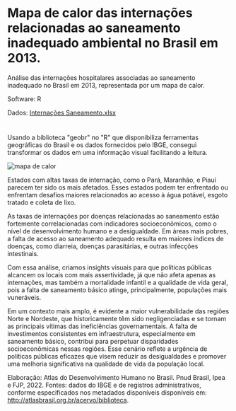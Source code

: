 # Mapa de calor das internações relacionadas ao saneamento inadequado ambiental no Brasil em 2013.

Análise das internações hospitalares associadas ao saneamento inadequado no Brasil em 2013, representada por um mapa de calor.

Software: R

Dados: [Internações Saneamento.xlsx](https://github.com/user-attachments/files/17317090/Internacoes.Saneamento.xlsx)

#
Usando a biblioteca "geobr" no "R" que disponibiliza ferramentas geográficas do Brasil e os dados fornecidos pelo IBGE, consegui transformar os dados em uma informação visual facilitando a leitura.  


![mapa de calor](https://github.com/user-attachments/assets/b03fe4ab-5b05-4634-a104-1d32c678f713)


Estados com altas taxas de internação, como o Pará, Maranhão, e Piauí parecem ter sido os mais afetados. Esses estados podem ter enfrentado ou enfrentam desafios maiores relacionados ao acesso à água potável, esgoto tratado e coleta de lixo.

As taxas de internações por doenças relacionadas ao saneamento estão fortemente correlacionadas com indicadores socioeconômicos, como o nível de desenvolvimento humano e a desigualdade. Em áreas mais pobres, a falta de acesso ao saneamento adequado resulta em maiores índices de doenças, como diarreia, doenças parasitárias, e outras infecções intestinais.

Com essa análise, criamos insights visuais para que políticas públicas alcancem os locais com mais assertividade, já que não afeta apenas as internações, mas também a mortalidade infantil e a qualidade de vida geral, pois a falta de saneamento básico atinge, principalmente, populações mais vuneráveis. 

Em um contexto mais amplo, é evidente a maior vulnerabilidade das regiões Norte e Nordeste, que historicamente têm sido negligenciadas e se tornam as principais vítimas das ineficiências governamentais. A falta de investimentos consistentes em infraestrutura, especialmente em saneamento básico, contribui para perpetuar disparidades socioeconômicas nessas regiões. Esse cenário reflete a urgência de políticas públicas eficazes que visem reduzir as desigualdades e promover uma melhoria significativa na qualidade de vida da população local.














Elaboração: Atlas do Desenvolvimento Humano no Brasil. Pnud Brasil, Ipea e FJP, 2022.
Fontes: dados do IBGE e de registros administrativos, conforme especificados nos metadados disponíveis disponíveis em: http://atlasbrasil.org.br/acervo/biblioteca.


